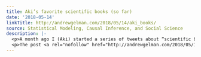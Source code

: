 ```yaml
---
title: Aki’s favorite scientific books (so far)
date: '2018-05-14'
linkTitle: http://andrewgelman.com/2018/05/14/aki_books/
source: Statistical Modeling, Causal Inference, and Social Science
description: |-
  <p>A month ago I (Aki) started a series of tweets about “scientific books which have had big influence on me…”. They are partially in time order, but I can’t remember the exact order. I may have forgotten some, and some stretched the original idea, but I can recommend all of them. I have collected all [&#8230;]</p>
  <p>The post <a rel="nofollow" href="http://andrewgelman.com/2018/05/14/aki_books/">Aki&#8217;s favorite scientific books (so far)</a> appeared first on <a rel="nofollow" href="http://
---
```

